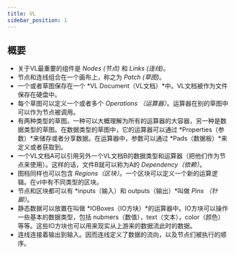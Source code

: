 ```yaml
---
title: VL
sidebar_position: 1
---
```


## 概要

- 关于VL最重要的组件是 *Nodes (节点)* 和 *Links (连线)*。
- 节点和连线组合在一个画布上，称之为 *Patch (草图)*。
- 一个或者草图保存在一个 *VL Document（VL文档）*中。VL文档被作为文件保存在硬盘中。
- 每个草图可以定义一个或者多个 *Operations （运算器）*。运算器在别的草图中可以作为节点被调用。
- 有两种类型的草图。一种可以大概理解为所有的运算器的大容器，另一种是数据类型的草图。在数据类型的草图中，它的运算器可以通过 *Properties（参数）*来储存或者分享数据。在运算器中，参数可以通过 *Pads（数据板）*来定义或者获取到。
- 一个VL文档A可以引用另外一个VL文档B的数据类型和运算器（把他们作为节点来使用）。这样的话，文件B就可以称为A的 *Dependency（依赖）*。
- 图档同样也可以包含 *Regions（区块）*。一个区块可以定义一个新的运算逻辑。在vl中有不同类型的区块。
- 节点和区块都可以有 *inputs（输入）和 outputs（输出）*叫做 *Pins （针脚）*。
- 静态数据可以放置在叫做 *IOBoxes（IO方块）*的运算器中。IO方块可以操作一些基本的数据类型，包括 nubmers（数值），text（文本），color（颜色）等等。这些IO方块也可以用来现实从上游来的数据流此时的数据。
- 连线连接着输出到输入。因而连线定义了数据的流向，以及节点们被执行的顺序。
